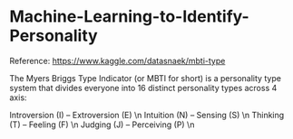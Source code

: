 # Machine-Learning-to-Identify-Personality

Reference: https://www.kaggle.com/datasnaek/mbti-type

The Myers Briggs Type Indicator (or MBTI for short) is a personality type system that divides everyone into 16 distinct personality types across 4 axis:

Introversion (I) – Extroversion (E) \n
Intuition (N) – Sensing (S) \n
Thinking (T) – Feeling (F) \n
Judging (J) – Perceiving (P) \n

